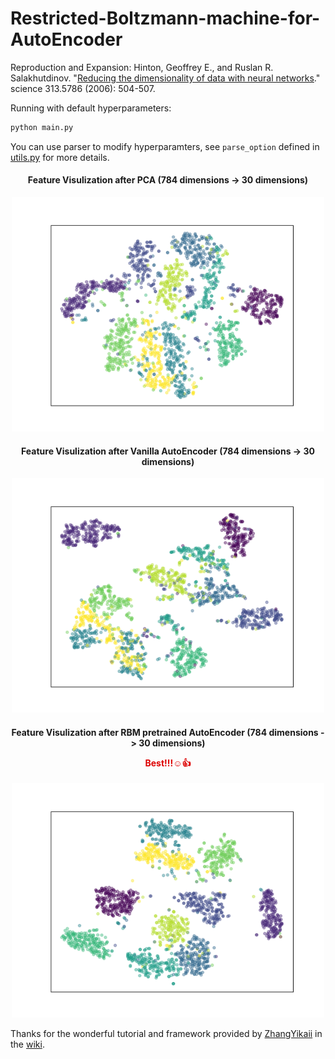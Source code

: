 # Restricted-Boltzmann-machine-for-AutoEncoder
Reproduction and Expansion:  Hinton, Geoffrey E., and Ruslan R. Salakhutdinov. "[Reducing the dimensionality of data with neural networks](https://www.science.org/doi/10.1126/science.1127647)." science 313.5786 (2006): 504-507.

Running with default hyperparameters:
```python
python main.py
```
You can use parser to modify hyperparamters, see `parse_option` defined in [utils.py](utils.py) for more details. 



<div align="center">
<h4>Feature Visulization after PCA (784 dimensions -> 30 dimensions)</h4>
<img src="./saves/t-sne-raw-pca.png" width="500px" title="Feature Visulization after PCA">
<h4>Feature Visulization after Vanilla AutoEncoder (784 dimensions -> 30 dimensions)</h4>
<img src="./saves/t-sne-mnist-test-autoencoder.png" width="500px" title="Feature Visulization after AE">
<h4>Feature Visulization after RBM pretrained AutoEncoder (784 dimensions -> 30 dimensions) <p><font color="#dd0000">Best!!!☺👍</font></p> </h4>
 <img src="./saves/t-sne-mnist-test-bolzmann.png" width="500px" title="Feature Visulization after RBMAE">
</div>



Thanks for the wonderful tutorial and framework provided by [ZhangYikaii](https://github.com/ZhangYikaii) in the [wiki](https://github.com/ZhangYikaii/Auxiliary-Material-for-AI-Platform-Application-Course/wiki/%E4%BD%9C%E4%B8%9A-%E8%87%AA%E7%BC%96%E7%A0%81%E5%99%A8-(Autoencoder)).
